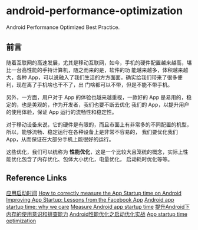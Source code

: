 # android-performance-optimization

Android Performance Optimized Best Practice.

## 前言

随着互联网的高速发展，尤其是移动互联网，如今，手机的硬件配置越来越高，堪比一台高性能的手持计算机，随之而来的是，软件的功
能越来越多，体积越来越大，各种 App，可以说融入了我们生活的方方面面，确实给我们带来了很多便利，现在离了手机啥也干不了，出
门啥都可以不带，但是不能不带手机。

另外，一方面，用户对于 App 的体验也越来越重视，一款好的 App 是易用的，稳定的，也是美观的，作为开发者，我们也要不断去优化
我们的 App，以提升用户的使用体验，保证 App 运行的流畅性和稳定性。

对于移动设备来说，它的硬件是有限的，而且市面上有非常多的不同配置的机型，所以，能够流畅、稳定运行在各种设备上是非常不容易的，
我们要优化我们 App，从而保证在大部分手机上能很好的运行。

这些优化，我们可以统称为 **性能优化**，这是一个比较大且笼统的概念，实际上性能优化包含了内存优化、包体大小优化，电量优化，
启动耗时优化等等。

## Reference Links

[应用启动时间](https://developer.android.com/topic/performance/vitals/launch-time)
[How to correctly measure the App Startup time on Android](https://blog.dipien.com/how-to-correctly-measure-the-app-startup-time-on-android-36eea148653c)
[Improving App Startup: Lessons from the Facebook App](https://android-developers.googleblog.com/2021/11/improving-app-startup-facebook-app.html)
[Android app startup time: why we care](https://medium.com/incognia-tech/android-app-startup-time-why-we-care-b70eada84b26)
[Measure Android app startup time](https://stackoverflow.com/questions/14124913/measure-android-app-startup-time)
[提升Android下内存的使用意识和排查能力](https://yq.aliyun.com/articles/225751)
[Android性能优化之启动优化实战](https://segmentfault.com/a/1190000020904556)
[App startup time optimization](https://www.jeet.world/app-startup-time-optimisation/)